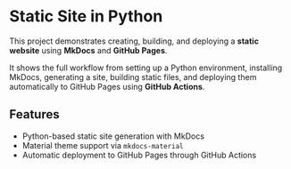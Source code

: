 # Static Site in Python

This project demonstrates creating, building, and deploying a **static website** using **MkDocs** and **GitHub Pages**.  

It shows the full workflow from setting up a Python environment, installing MkDocs, generating a site, building static files, and deploying them automatically to GitHub Pages using **GitHub Actions**.

## Features

- Python-based static site generation with MkDocs  
- Material theme support via `mkdocs-material`  
- Automatic deployment to GitHub Pages through GitHub Actions  
